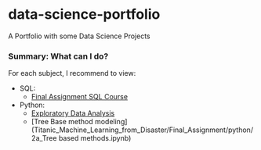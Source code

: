 # data-science-portfolio
A Portfolio with some Data Science Projects


### Summary: What can I do?

For each subject, I recommend to view:

 * SQL:
   * [Final Assignment SQL Course](SQL/Final_Assignment)
 * Python:
   * [Exploratory Data Analysis](Titanic_Machine_Learning_from_Disaster/Final_Assignment/python/1_Exploring_and_Preparing_data.ipynb)
   * [Tree Base method modeling](Titanic_Machine_Learning_from_Disaster/Final_Assignment/python/2a_Tree based methods.ipynb)
